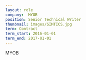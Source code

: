 ```yaml
---
layout: role
company:  MYOB
position: Senior Technical Writer
thumbnail: images/SIMTICS.jpg
term: Contract
term_start: 2016-01-01
term_end: 2017-01-01
---
```


MYOB
